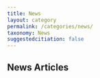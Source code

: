 ```yaml
---
title: News
layout: category
permalink: /categories/news/
taxonomy: News
suggestedcitiation: false
---
```


## News Articles
